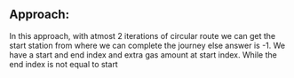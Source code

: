 ## Approach:
In this approach, with atmost 2 iterations of circular route we can get the start station from where we can complete the journey else answer is -1. We have a start and end index and extra gas amount at start index. While the end index is not equal to start